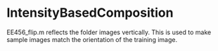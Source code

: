# IntensityBasedComposition
EE456_flip.m reflects the folder images vertically. This is used to make sample images match the orientation of the training image.

